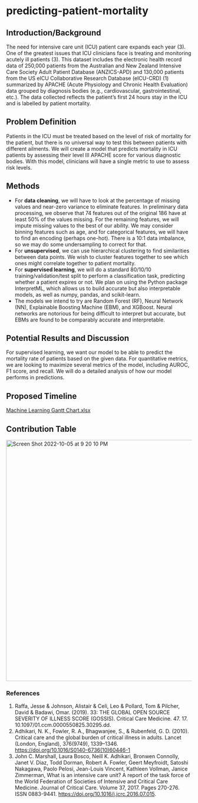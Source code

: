 # predicting-patient-mortality

## Introduction/Background 
The need for intensive care unit (ICU) patient care expands each year (3). One of the greatest issues that ICU clinicians face is treating and monitoring acutely ill patients (3). This dataset includes the electronic health record data of 250,000 patients from the Australian and New Zealand Intensive Care Society Adult Patient Database (ANZICS-APD) and 130,000 patients from the US eICU Collaborative Research Database (eICU-CRD) (1) summarized by APACHE (Acute Physiology and Chronic Health Evaluation) data grouped by diagnosis bodies (e.g., cardiovascular, gastrointestinal, etc.). The data collected reflects the patient’s first 24 hours stay in the ICU and is labelled by patient mortality. 
## Problem Definition
Patients in the ICU must be treated based on the level of risk of mortality for the patient, but there is no universal way to test this between patients with different ailments. We will create a model that predicts mortality in ICU patients by assessing their level III APACHE score for various diagnostic bodies. With this model, clinicians will have a single metric to use to assess risk levels. 
## Methods 
- For **data cleaning**, we will have to look at the percentage of missing values and near-zero variance to eliminate features. In preliminary data processing, we observe that 74 features out of the original 186 have at least 50% of the values missing. For the remaining features, we will impute missing values to the best of our ability. We may consider binning features such as age, and for categorical features, we will have to find an encoding (perhaps one-hot). There is a 10:1 data imbalance, so we may do some undersampling to correct for that.   
- For **unsupervised**, we can use hierarchical clustering to find similarities between data points. We wish to cluster features together to see which ones might correlate together to patient mortality.  
- For **supervised learning**, we will do a standard 80/10/10 training/validation/test split to perform a classification task, predicting whether a patient expires or not. We plan on using the Python package InterpretML, which allows us to build accurate but also interpretable models, as well as numpy, pandas, and scikit-learn. 
- The models we intend to try are Random Forest (RF), Neural Network (NN), Explainable Boosting Machine (EBM), and XGBoost. Neural networks are notorious for being difficult to interpret but accurate, but EBMs are found to be comparably accurate and interpretable. 

## Potential Results and Discussion 
For supervised learning, we want our model to be able to predict the mortality rate of patients based on the given data. For quantitative metrics, we are looking to maximize several metrics of the model, including AUROC, F1 score, and recall. 
We will do a detailed analysis of how our model performs in predictions. 

## Proposed Timeline
[Machine Learning Gantt Chart.xlsx](https://github.com/cheryl-hwang/predicting-patient-mortality/files/9720162/Machine.Learning.Gantt.Chart.xlsx)

## Contribution Table
<img width="653" alt="Screen Shot 2022-10-05 at 9 20 10 PM" src="https://user-images.githubusercontent.com/115046770/194192815-c4be91dc-0f74-4568-a799-bc9ff1cac4f1.png">

### References 
1. Raffa, Jesse & Johnson, Alistair & Celi, Leo & Pollard, Tom & Pilcher, David & Badawi, Omar. (2019). 33: THE GLOBAL OPEN SOURCE SEVERITY OF ILLNESS SCORE (GOSSIS). Critical Care Medicine. 47. 17. 10.1097/01.ccm.0000550825.30295.dd. 
2. Adhikari, N. K., Fowler, R. A., Bhagwanjee, S., & Rubenfeld, G. D. (2010). Critical care and the global burden of critical illness in adults. Lancet (London, England), 376(9749), 1339–1346. https://doi.org/10.1016/S0140-6736(10)60446-1 
3. John C. Marshall, Laura Bosco, Neill K. Adhikari, Bronwen Connolly, Janet V. Diaz, Todd Dorman, Robert A. Fowler, Geert Meyfroidt, Satoshi Nakagawa, Paolo Pelosi, Jean-Louis Vincent, Kathleen Vollman, Janice Zimmerman, What is an intensive care unit? A report of the task force of the World Federation of Societies of Intensive and Critical Care Medicine. Journal of Critical Care. Volume 37, 2017. Pages 270-276. ISSN 0883-9441. https://doi.org/10.1016/j.jcrc.2016.07.015. 
